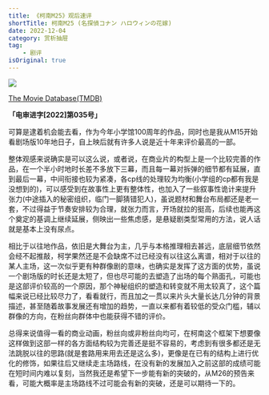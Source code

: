 ```yaml
---
title: 《柯南M25》观后速评
shortTitle: 柯南M25 (名探偵コナン ハロウィンの花嫁)
date: 2022-12-04
category: 赏析抽屉
tag:
    - 剧评
isOriginal: true
---
```


![](https://i.focotx.net/blog/2024/08/daa1bdd448fc61e397b4eeb6ad055e98.jpeg)

[The Movie Database(TMDB)](https://www.themoviedb.org/movie/903939 "名侦探柯南：万圣节的新娘 (2022)")

**「电审进字[2022]第035号」**

可算是逮着机会能去看，​作为今年小学馆100周年的作品，同时也是我从M15开始看剧场版10年地日子，自上映后就有许多人说是近十年来评价最高的一部。

<!-- more -->

整体观感来说确实是可以这么说，或者说，在商业片的构型上是一个比较完善的作品，在一个半小时地时长差不多放下三幕，而且每一幕对拆弹的细节都有延展，直到最后一幕，中间衔接也较为紧凑，各cp线的处理较为均衡(小学组的cp都有我是没想到的)，可以感受到在故事性上更有整体性，也加入了一些叙事性诡计来提升张力(中途插入的秘密组织，临门一脚猜错犯人)，虽说题材和舞台布局都还是老一套，不过得益于节奏安排较为合理，就张力而言，开场就拉的挺高，后续也能再这个奠定的基调上继续延展，侧映出一些焦虑感，是悬疑剧类型常用的方法，说人话就是基本上没有尿点。

​相比于以往地作品，依旧是大舞台为主，几乎与本格推理相去甚远，底层细节依然会经不起推敲，柯学果然还是不会缺席不过已经没有以往这么离谱，相对于以往的某人主场，这一次似乎更有种群像剧的意味，也确实是发挥了这方面的优势，虽说一个剧场版的时长还是太短了，但也尽可能的去塑造了出场的每个熟面孔，可能也是这部评价较高的一个原因，那个神秘组织的塑造和转变就不用太较真了，这个篇幅来说已经比较尽力了，看看就行，而且加之一贯以来片头大量长达几分钟的背景描述，甚至随着故事发展还有增加的趋势，一直以来都有着较低的受众门槛，辅以群像的方向，在粉丝向群体中也能获得不错的评价。

总得来说值得一看的商业动画，粉丝向或非粉丝向均可，在柯南这个框架下想要像这样做到这部一样的各方面结构较为完善还是挺不容易的，考虑到有很多都还是无法跳脱以往的思路(就是套路用来用去还是这么多)，更像是在已有的结构上进行优化的修饰，如果往后又继续走主场路线，在没有新的发展加入之前这部的成绩可能在短时间内难以复刻，当然我还是希望下一步能有新的突破的，从M26的预告来看，可能大概率是主场路线不过可能会有新的突破，还是可以期待一下的。